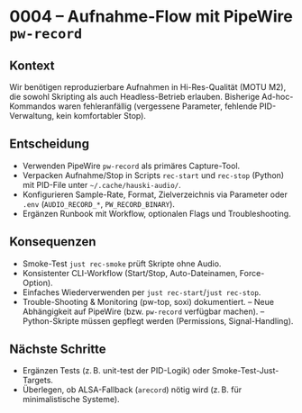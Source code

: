 # 0004 – Aufnahme-Flow mit PipeWire `pw-record`

## Kontext
Wir benötigen reproduzierbare Aufnahmen in Hi-Res-Qualität (MOTU M2), die sowohl Skripting als auch Headless-Betrieb erlauben. Bisherige Ad-hoc-Kommandos waren fehleranfällig (vergessene Parameter, fehlende PID-Verwaltung, kein komfortabler Stop).

## Entscheidung
- Verwenden PipeWire `pw-record` als primäres Capture-Tool.
- Verpacken Aufnahme/Stop in Scripts `rec-start` und `rec-stop` (Python) mit PID-File unter `~/.cache/hauski-audio/`.
- Konfigurieren Sample-Rate, Format, Zielverzeichnis via Parameter oder `.env` (`AUDIO_RECORD_*`, `PW_RECORD_BINARY`).
- Ergänzen Runbook mit Workflow, optionalen Flags und Troubleshooting.

## Konsequenzen
+ Smoke-Test `just rec-smoke` prüft Skripte ohne Audio.
+ Konsistenter CLI-Workflow (Start/Stop, Auto-Dateinamen, Force-Option).
+ Einfaches Wiederverwenden per `just rec-start`/`just rec-stop`.
+ Trouble-Shooting & Monitoring (pw-top, soxi) dokumentiert.
– Neue Abhängigkeit auf PipeWire (bzw. `pw-record` verfügbar machen).
– Python-Skripte müssen gepflegt werden (Permissions, Signal-Handling).

## Nächste Schritte
- Ergänzen Tests (z. B. unit-test der PID-Logik) oder Smoke-Test-Just-Targets.
- Überlegen, ob ALSA-Fallback (`arecord`) nötig wird (z. B. für minimalistische Systeme).
